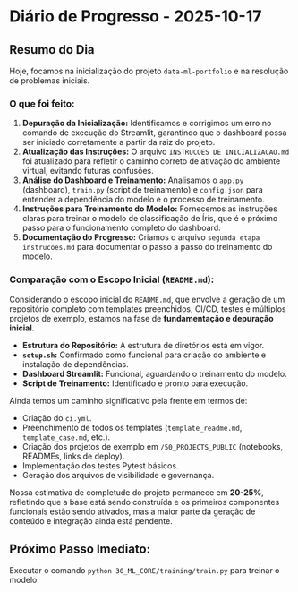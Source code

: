 # Diário de Progresso - 2025-10-17

## Resumo do Dia

Hoje, focamos na inicialização do projeto `data-ml-portfolio` e na resolução de problemas iniciais.

### O que foi feito:

1.  **Depuração da Inicialização:** Identificamos e corrigimos um erro no comando de execução do Streamlit, garantindo que o dashboard possa ser iniciado corretamente a partir da raiz do projeto.
2.  **Atualização das Instruções:** O arquivo `INSTRUCOES DE INICIALIZACAO.md` foi atualizado para refletir o caminho correto de ativação do ambiente virtual, evitando futuras confusões.
3.  **Análise do Dashboard e Treinamento:** Analisamos o `app.py` (dashboard), `train.py` (script de treinamento) e `config.json` para entender a dependência do modelo e o processo de treinamento.
4.  **Instruções para Treinamento do Modelo:** Fornecemos as instruções claras para treinar o modelo de classificação de Íris, que é o próximo passo para o funcionamento completo do dashboard.
5.  **Documentação do Progresso:** Criamos o arquivo `segunda etapa instrucoes.md` para documentar o passo a passo do treinamento do modelo.

### Comparação com o Escopo Inicial (`README.md`):

Considerando o escopo inicial do `README.md`, que envolve a geração de um repositório completo com templates preenchidos, CI/CD, testes e múltiplos projetos de exemplo, estamos na fase de **fundamentação e depuração inicial**.

*   **Estrutura do Repositório:** A estrutura de diretórios está em vigor.
*   **`setup.sh`:** Confirmado como funcional para criação do ambiente e instalação de dependências.
*   **Dashboard Streamlit:** Funcional, aguardando o treinamento do modelo.
*   **Script de Treinamento:** Identificado e pronto para execução.

Ainda temos um caminho significativo pela frente em termos de:
*   Criação do `ci.yml`.
*   Preenchimento de todos os templates (`template_readme.md`, `template_case.md`, etc.).
*   Criação dos projetos de exemplo em `/50_PROJECTS_PUBLIC` (notebooks, READMEs, links de deploy).
*   Implementação dos testes Pytest básicos.
*   Geração dos arquivos de visibilidade e governança.

Nossa estimativa de completude do projeto permanece em **20-25%**, refletindo que a base está sendo construída e os primeiros componentes funcionais estão sendo ativados, mas a maior parte da geração de conteúdo e integração ainda está pendente.

## Próximo Passo Imediato:

Executar o comando `python 30_ML_CORE/training/train.py` para treinar o modelo.